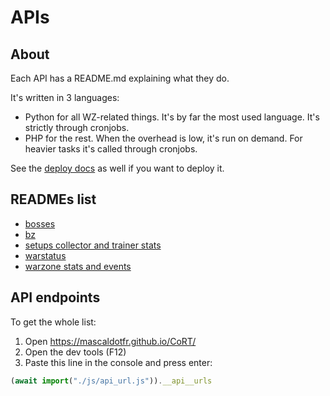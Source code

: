 # APIs

## About

Each API has a README.md explaining what they do.

It's written in 3 languages:

- Python for all WZ-related things. It's by far the most used
  language. It's strictly through cronjobs.
- PHP for the rest. When the overhead is low, it's run on demand. For heavier
  tasks it's called through cronjobs.

See the [deploy docs](../deploy/README.md) as well if you want to deploy it.

## READMEs list

- [bosses](bin/bosses/README.md)
- [bz](bin/bz/README.md)
- [setups collector and trainer stats](bin/collect/README.md)
- [warstatus](bin/warstatus/README.md)
- [warzone stats and events](bin/warstatus/stats/README.md)

## API endpoints

To get the whole list:

1. Open https://mascaldotfr.github.io/CoRT/
2. Open the dev tools (F12)
3. Paste this line in the console and press enter:

```js
(await import("./js/api_url.js")).__api__urls
```
